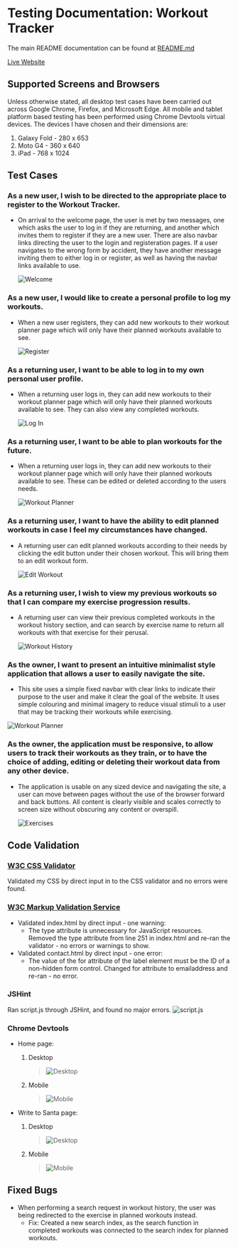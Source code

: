 # Testing Documentation: Workout Tracker

The main README documentation can be found at [README.md](README.md)

[Live Website](https://workout-tracker-ms-project.herokuapp.com/)

## Supported Screens and Browsers

Unless otherwise stated, all desktop test cases have been carried out across Google Chrome, Firefox, and Microsoft Edge.
All mobile and tablet platform based testing has been performed using Chrome Devtools virtual devices.
The devices I have chosen and their dimensions are:

 1. Galaxy Fold - 280 x 653
 2. Moto G4 - 360 x 640
 3. iPad - 768 x 1024

## Test Cases

### As a new user, I wish to be directed to the appropriate place to register to the Workout Tracker.

- On arrival to the welcome page, the user is met by two messages, one which asks the user to log in if they are returning, and another which invites them to register if they are a new user. There are also navbar links directing the user to the login and registeration pages. If a user navigates to the wrong form by accident, they have another message inviting them to either log in or register, as well as having the navbar links available to use.

    ![Welcome](static/images/welcome-desktop.jpg)

### As a new user, I would like to create a personal profile to log my workouts.

- When a new user registers, they can add new workouts to their workout planner page which will only have their planned workouts available to see.

    ![Register](static/images/register-motog4.jpg)

### As a returning user, I want to be able to log in to my own personal user profile.

- When a returning user logs in, they can add new workouts to their workout planner page which will only have their planned workouts available to see. They can also view any completed workouts.

    ![Log In](static/images/login-ipad.jpg)

### As a returning user, I want to be able to plan workouts for the future.

- When a returning user logs in, they can add new workouts to their workout planner page which will only have their planned workouts available to see. These can be edited or deleted according to the users needs.

    ![Workout Planner](static/images/workout-planner-ipad.jpg)

### As a returning user, I want to have the ability to edit planned workouts in case I feel my circumstances have changed.

- A returning user can edit planned workouts according to their needs by clicking the edit button under their chosen workout. This will bring them to an edit workout form.

    ![Edit Workout](static/images/edit-workout-ipad.jpg)

### As a returning user, I wish to view my previous workouts so that I can compare my exercise progression results.

- A returning user can view their previous completed workouts in the workout history section, and can search by exercise name to return all workouts with that exercise for their perusal.

    ![Workout History](static/images/workout-history-desktop.jpg)

### As the owner, I want to present an intuitive minimalist style application that allows a user to easily navigate the site.

- This site uses a simple fixed navbar with clear links to indicate their purpose to the user and make it clear the goal of the website. It uses simple colouring and minimal imagery to reduce visual stimuli to a user that may be tracking their workouts while exercising.

![Workout Planner](static/images/workout-planner-ipad.jpg)

### As the owner, the application must be responsive, to allow users to track their workouts as they train, or to have the choice of adding, editing or deleting their workout data from any other device.

- The application is usable on any sized device and navigating the site, a user can move between pages without the use of the browser forward and back buttons. All content is clearly visible and scales correctly to screen size without obscuring any content or overspill.

    ![Exercises](static/images/exercises-fold.jpg)

## Code Validation

### [W3C CSS Validator](https://jigsaw.w3.org/css-validator/#validate_by_input)

Validated my CSS by direct input in to the CSS validator and no errors were found.

### [W3C Markup Validation Service](https://validator.w3.org/#validate_by_input)

- Validated index.html by direct input - one warning: 
   -  The type attribute is unnecessary for JavaScript resources.
Removed the type attribute from line 251 in index.html and re-ran the validator - no errors or warnings to show.
- Validated contact.html by direct input - one error:
    - The value of the for attribute of the label element must be the ID of a non-hidden form control. Changed for attribute to emailaddress and re-ran - no error.

### JSHint

Ran script.js through JSHint, and found no major errors.
![script.js]()

### Chrome Devtools

- Home page:
    1. Desktop
        >  ![Desktop]()
    2. Mobile
        > ![Mobile]()

- Write to Santa page:
    1. Desktop
        > ![Desktop]()
    2. Mobile
        > ![Mobile]()

## Fixed Bugs

- When performing a search request in workout history, the user was being redirected to the exercise in planned workouts instead.
    - Fix: Created a new search index, as the search function in completed workouts was connected to the search index for planned workouts.